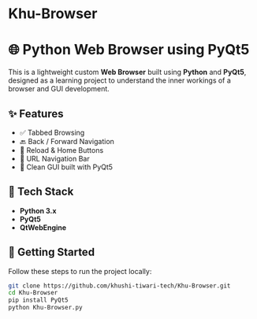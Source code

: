 # Khu-Browser
# 🌐 Python Web Browser using PyQt5

This is a lightweight custom **Web Browser** built using **Python** and **PyQt5**, designed as a learning project to understand the inner workings of a browser and GUI development.

## ✨ Features

- ✅ Tabbed Browsing  
- 🔙 Back / Forward Navigation  
- 🔄 Reload & Home Buttons  
- 📍 URL Navigation Bar  
- 🧪 Clean GUI built with PyQt5

## 🔧 Tech Stack

- **Python 3.x**  
- **PyQt5**  
- **QtWebEngine**

## 🚀 Getting Started

Follow these steps to run the project locally:

```bash
git clone https://github.com/khushi-tiwari-tech/Khu-Browser.git
cd Khu-Browser
pip install PyQt5
python Khu-Browser.py

